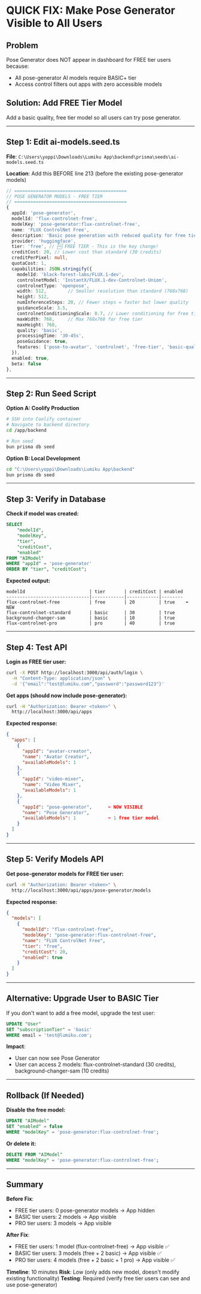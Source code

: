 # QUICK FIX: Make Pose Generator Visible to All Users

## Problem

Pose Generator does NOT appear in dashboard for FREE tier users because:
- All pose-generator AI models require BASIC+ tier
- Access control filters out apps with zero accessible models

## Solution: Add FREE Tier Model

Add a basic quality, free tier model so all users can try pose generator.

---

## Step 1: Edit ai-models.seed.ts

**File**: `C:\Users\yoppi\Downloads\Lumiku App\backend\prisma\seeds\ai-models.seed.ts`

**Location**: Add this BEFORE line 213 (before the existing pose-generator models)

```typescript
// ==========================================
// POSE GENERATOR MODELS - FREE TIER
// ==========================================
{
  appId: 'pose-generator',
  modelId: 'flux-controlnet-free',
  modelKey: 'pose-generator:flux-controlnet-free',
  name: 'FLUX ControlNet Free',
  description: 'Basic pose generation with reduced quality for free tier users (512x512, faster processing)',
  provider: 'huggingface',
  tier: 'free', // 🆓 FREE TIER - This is the key change!
  creditCost: 20, // Lower cost than standard (30 credits)
  creditPerPixel: null,
  quotaCost: 1,
  capabilities: JSON.stringify({
    modelId: 'black-forest-labs/FLUX.1-dev',
    controlnetModel: 'InstantX/FLUX.1-dev-Controlnet-Union',
    controlnetType: 'openpose',
    width: 512,        // Smaller resolution than standard (768x768)
    height: 512,
    numInferenceSteps: 20, // Fewer steps = faster but lower quality
    guidanceScale: 3.5,
    controlnetConditioningScale: 0.7, // Lower conditioning for free tier
    maxWidth: 768,     // Max 768x768 for free tier
    maxHeight: 768,
    quality: 'basic',
    processingTime: '30-45s',
    poseGuidance: true,
    features: ['pose-to-avatar', 'controlnet', 'free-tier', 'basic-quality']
  }),
  enabled: true,
  beta: false
},
```

---

## Step 2: Run Seed Script

**Option A: Coolify Production**
```bash
# SSH into Coolify container
# Navigate to backend directory
cd /app/backend

# Run seed
bun prisma db seed
```

**Option B: Local Development**
```bash
cd "C:\Users\yoppi\Downloads\Lumiku App\backend"
bun prisma db seed
```

---

## Step 3: Verify in Database

**Check if model was created:**
```sql
SELECT
    "modelId",
    "modelKey",
    "tier",
    "creditCost",
    "enabled"
FROM "AIModel"
WHERE "appId" = 'pose-generator'
ORDER BY "tier", "creditCost";
```

**Expected output:**
```
modelId                        | tier       | creditCost | enabled
-------------------------------|------------|------------|--------
flux-controlnet-free           | free       | 20         | true    ⬅️ NEW
flux-controlnet-standard       | basic      | 30         | true
background-changer-sam         | basic      | 10         | true
flux-controlnet-pro            | pro        | 40         | true
```

---

## Step 4: Test API

**Login as FREE tier user:**
```bash
curl -X POST http://localhost:3000/api/auth/login \
  -H "Content-Type: application/json" \
  -d '{"email":"test@lumiku.com","password":"password123"}'
```

**Get apps (should now include pose-generator):**
```bash
curl -H "Authorization: Bearer <token>" \
  http://localhost:3000/api/apps
```

**Expected response:**
```json
{
  "apps": [
    {
      "appId": "avatar-creator",
      "name": "Avatar Creator",
      "availableModels": 1
    },
    {
      "appId": "video-mixer",
      "name": "Video Mixer",
      "availableModels": 1
    },
    {
      "appId": "pose-generator",      ⬅️ NOW VISIBLE
      "name": "Pose Generator",
      "availableModels": 1            ⬅️ 1 free tier model
    }
  ]
}
```

---

## Step 5: Verify Models API

**Get pose-generator models for FREE tier user:**
```bash
curl -H "Authorization: Bearer <token>" \
  http://localhost:3000/api/apps/pose-generator/models
```

**Expected response:**
```json
{
  "models": [
    {
      "modelId": "flux-controlnet-free",
      "modelKey": "pose-generator:flux-controlnet-free",
      "name": "FLUX ControlNet Free",
      "tier": "free",
      "creditCost": 20,
      "enabled": true
    }
  ]
}
```

---

## Alternative: Upgrade User to BASIC Tier

If you don't want to add a free model, upgrade the test user:

```sql
UPDATE "User"
SET "subscriptionTier" = 'basic'
WHERE email = 'test@lumiku.com';
```

**Impact**:
- User can now see Pose Generator
- User can access 2 models: flux-controlnet-standard (30 credits), background-changer-sam (10 credits)

---

## Rollback (If Needed)

**Disable the free model:**
```sql
UPDATE "AIModel"
SET "enabled" = false
WHERE "modelKey" = 'pose-generator:flux-controlnet-free';
```

**Or delete it:**
```sql
DELETE FROM "AIModel"
WHERE "modelKey" = 'pose-generator:flux-controlnet-free';
```

---

## Summary

**Before Fix**:
- FREE tier users: 0 pose-generator models → App hidden
- BASIC tier users: 2 models → App visible
- PRO tier users: 3 models → App visible

**After Fix**:
- FREE tier users: 1 model (flux-controlnet-free) → App visible ✅
- BASIC tier users: 3 models (free + 2 basic) → App visible ✅
- PRO tier users: 4 models (free + 2 basic + 1 pro) → App visible ✅

**Timeline**: 10 minutes
**Risk**: Low (only adds new model, doesn't modify existing functionality)
**Testing**: Required (verify free tier users can see and use pose-generator)
